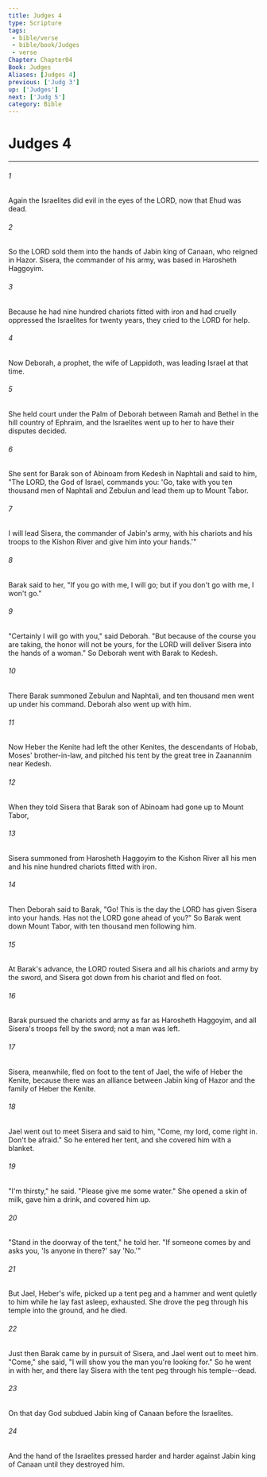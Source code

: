 ```yaml
---
title: Judges 4
type: Scripture
tags:
 - bible/verse
 - bible/book/Judges
 - verse
Chapter: Chapter04
Book: Judges
Aliases: [Judges 4]
previous: ['Judg 3']
up: ['Judges']
next: ['Judg 5']
category: Bible
---
```

# Judges 4

***


###### 1 
Again the Israelites did evil in the eyes of the LORD, now that Ehud was dead. 

###### 2 
So the LORD sold them into the hands of Jabin king of Canaan, who reigned in Hazor. Sisera, the commander of his army, was based in Harosheth Haggoyim. 

###### 3 
Because he had nine hundred chariots fitted with iron and had cruelly oppressed the Israelites for twenty years, they cried to the LORD for help. 

###### 4 
Now Deborah, a prophet, the wife of Lappidoth, was leading Israel at that time. 

###### 5 
She held court under the Palm of Deborah between Ramah and Bethel in the hill country of Ephraim, and the Israelites went up to her to have their disputes decided. 

###### 6 
She sent for Barak son of Abinoam from Kedesh in Naphtali and said to him, "The LORD, the God of Israel, commands you: 'Go, take with you ten thousand men of Naphtali and Zebulun and lead them up to Mount Tabor. 

###### 7 
I will lead Sisera, the commander of Jabin's army, with his chariots and his troops to the Kishon River and give him into your hands.'" 

###### 8 
Barak said to her, "If you go with me, I will go; but if you don't go with me, I won't go." 

###### 9 
"Certainly I will go with you," said Deborah. "But because of the course you are taking, the honor will not be yours, for the LORD will deliver Sisera into the hands of a woman." So Deborah went with Barak to Kedesh. 

###### 10 
There Barak summoned Zebulun and Naphtali, and ten thousand men went up under his command. Deborah also went up with him. 

###### 11 
Now Heber the Kenite had left the other Kenites, the descendants of Hobab, Moses' brother-in-law, and pitched his tent by the great tree in Zaanannim near Kedesh. 

###### 12 
When they told Sisera that Barak son of Abinoam had gone up to Mount Tabor, 

###### 13 
Sisera summoned from Harosheth Haggoyim to the Kishon River all his men and his nine hundred chariots fitted with iron. 

###### 14 
Then Deborah said to Barak, "Go! This is the day the LORD has given Sisera into your hands. Has not the LORD gone ahead of you?" So Barak went down Mount Tabor, with ten thousand men following him. 

###### 15 
At Barak's advance, the LORD routed Sisera and all his chariots and army by the sword, and Sisera got down from his chariot and fled on foot. 

###### 16 
Barak pursued the chariots and army as far as Harosheth Haggoyim, and all Sisera's troops fell by the sword; not a man was left. 

###### 17 
Sisera, meanwhile, fled on foot to the tent of Jael, the wife of Heber the Kenite, because there was an alliance between Jabin king of Hazor and the family of Heber the Kenite. 

###### 18 
Jael went out to meet Sisera and said to him, "Come, my lord, come right in. Don't be afraid." So he entered her tent, and she covered him with a blanket. 

###### 19 
"I'm thirsty," he said. "Please give me some water." She opened a skin of milk, gave him a drink, and covered him up. 

###### 20 
"Stand in the doorway of the tent," he told her. "If someone comes by and asks you, 'Is anyone in there?' say 'No.'" 

###### 21 
But Jael, Heber's wife, picked up a tent peg and a hammer and went quietly to him while he lay fast asleep, exhausted. She drove the peg through his temple into the ground, and he died. 

###### 22 
Just then Barak came by in pursuit of Sisera, and Jael went out to meet him. "Come," she said, "I will show you the man you're looking for." So he went in with her, and there lay Sisera with the tent peg through his temple--dead. 

###### 23 
On that day God subdued Jabin king of Canaan before the Israelites. 

###### 24 
And the hand of the Israelites pressed harder and harder against Jabin king of Canaan until they destroyed him. 
